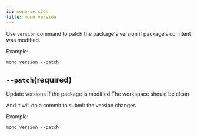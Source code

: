 ```yaml
---
id: mono-version
title: mono version
---
```


Use `version` command to patch the package's version if package‘s conntent was modified.

Example:

```
mono version --patch
```
 


## `--patch`(required)

Update versions if the package is modified
The workspace should be clean

And it will do a commit to submit the version changes

Example:
```
mono version --patch
```